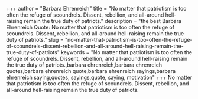 +++
author = "Barbara Ehrenreich"
title = "No matter that patriotism is too often the refuge of scoundrels. Dissent, rebellion, and all-around hell-raising remain the true duty of patriots."
description = "the best Barbara Ehrenreich Quote: No matter that patriotism is too often the refuge of scoundrels. Dissent, rebellion, and all-around hell-raising remain the true duty of patriots."
slug = "no-matter-that-patriotism-is-too-often-the-refuge-of-scoundrels-dissent-rebellion-and-all-around-hell-raising-remain-the-true-duty-of-patriots"
keywords = "No matter that patriotism is too often the refuge of scoundrels. Dissent, rebellion, and all-around hell-raising remain the true duty of patriots.,barbara ehrenreich,barbara ehrenreich quotes,barbara ehrenreich quote,barbara ehrenreich sayings,barbara ehrenreich saying,quotes, sayings,quote, saying, motivation"
+++
No matter that patriotism is too often the refuge of scoundrels. Dissent, rebellion, and all-around hell-raising remain the true duty of patriots.
